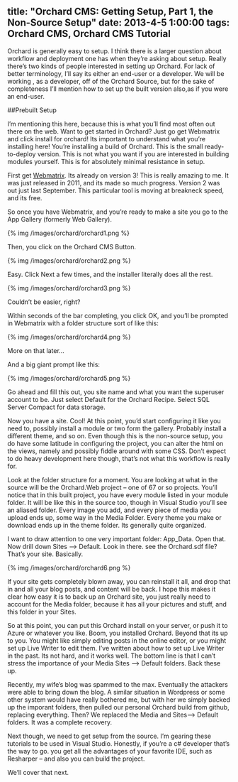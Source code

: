 title: "Orchard CMS: Getting Setup, Part 1, the Non-Source Setup"
date: 2013-4-5 1:00:00
tags: Orchard CMS, Orchard CMS Tutorial
---

Orchard is generally easy to setup. I think there is a larger question about workflow and deployment one has when they’re asking about setup. Really there’s two kinds of people interested in setting up Orchard. For lack of better terminology, I’ll say its either an end-user or a developer. We will be working , as a developer, off of the Orchard Source, but for the sake of completeness I’ll mention how to set up the built version also,as if you were an end-user.

<!-- more -->

##Prebuilt Setup

I’m mentioning this here, because this is what you’ll find most often out there on the web. Want to get started in Orchard? Just go get Webmatrix and click install for orchard! Its important to understand what you’re installing here! You’re installing a build of Orchard. This is the small ready-to-deploy version. This is not what you want if you are interested in building modules yourself. This is for absolutely minimal resistance in setup.

First get [Webmatrix](http://www.microsoft.com/web/webmatrix/). Its already on version 3! This is really amazing to me. It was just released in 2011, and its made so much progress. Version 2 was out just last September. This particular tool is moving at breakneck speed, and its free.

So once you have Webmatrix, and you’re ready to make a site you go to the App Gallery (formerly Web Gallery).

{% img /images/orchard/orchard1.png %}

Then, you click on the Orchard CMS Button.

{% img /images/orchard/orchard2.png %}

Easy. Click Next a few times, and the installer literally does all the rest.

{% img /images/orchard/orchard3.png %}

Couldn’t be easier, right?

Within seconds of the bar completing, you click OK, and you’ll be prompted in Webmatrix with a folder structure sort of like this:

{% img /images/orchard/orchard4.png %}

More on that later…

And a big giant prompt like this:

{% img /images/orchard/orchard5.png %}

Go ahead and fill this out, you site name and what you want the superuser account to be. Just select Default for the Orchard Recipe. Select SQL Server Compact for data storage.

Now you have a site. Cool! At this point, you’d start configuring it like you need to, possibly install a module or two form the gallery. Probably install a different theme, and so on. Even though this is the non-source setup, you do have some latitude in configuring the project, you can alter the html on the views, namely and possibly fiddle around with some CSS. Don’t expect to do heavy development here though, that’s not what this workflow is really for.

Look at the folder structure for a moment. You are looking at what in the source will be the Orchard.Web project – one of 67 or so projects. You’ll notice that in this built project, you have every module listed in your module folder. It will be like this in the source too, though in Visual Studio you’ll see an aliased folder. Every image you add, and every piece of media you upload ends up, some way in the Media Folder.  Every theme you make or download ends up in the theme folder.  Its generally quite organized.

I want to draw attention to one very important folder: App_Data. Open that. Now drill down Sites –> Default. Look in there. see the Orchard.sdf file? That’s your site. Basically.

{% img /images/orchard/orchard6.png %}

If your site gets completely blown away, you can reinstall it all, and drop that in and all your blog posts, and content will be back. I hope this makes it clear how easy it is to back up an Orchard site, you just really need to account for the Media folder, because it has all your pictures and stuff, and this folder in your Sites.

So at this point, you can put this Orchard install on your server, or push it to Azure or whatever you like. Boom, you installed Orchard. Beyond that its up to you. You might like simply editing posts in the online editor, or you might set up Live Writer to edit them. I’ve written about how to set up Live Writer in the past. Its not hard, and it works well. The bottom line is that I can’t stress the importance of your Media Sites –> Default folders.  Back these up.

Recently, my wife’s blog was spammed to the max. Eventually the attackers were able to bring down the blog. A similar situation in Wordpress or some other system would have really bothered me, but with her we simply backed up the imporant folders, then pulled our personal Orchard build from github, replacing everything. Then? We replaced the Media and Sites—> Default folders.  It was a complete recovery.

Next though, we need to get setup from the source. I’m gearing these tutorials to be used in Visual Studio. Honestly, if you’re a c# developer that’s the way to go. you get all the advantages of your favorite IDE, such as Resharper – and also you can build the project.

We’ll cover that next.
 
